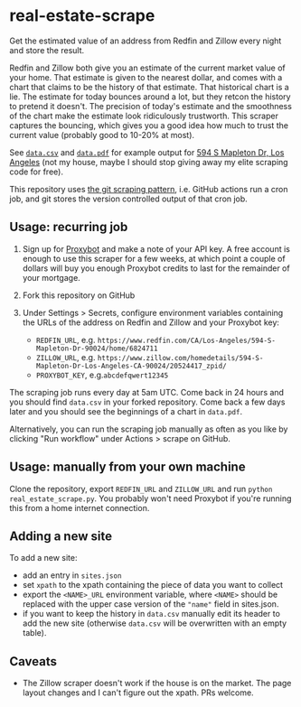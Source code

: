 # real-estate-scrape

Get the estimated value of an address from Redfin and Zillow every night and
store the result.

Redfin and Zillow both give you an estimate of the current market value of your
home. That estimate is given to the nearest dollar, and comes with a chart that
claims to be the history of that estimate. That historical chart is a lie. The
estimate for today bounces around a lot, but they retcon the history to pretend
it doesn't. The precision of today's estimate and the smoothness of the chart
make the estimate look ridiculously trustworth. This scraper captures the
bouncing, which gives you a good idea how much to trust the current value
(probably good to 10-20% at most).

See [`data.csv`](data.csv) and [`data.pdf`](data.pdf) for example output for
[594 S Mapleton Dr, Los
Angeles](https://www.redfin.com/CA/Los-Angeles/594-S-Mapleton-Dr-90024/home/6824711)
(not my house, maybe I should stop giving away my elite scraping code for free).

This repository uses [the git scraping
pattern](https://simonwillison.net/2020/Oct/9/git-scraping/), i.e. GitHub
actions run a cron job, and git stores the version controlled output of that
cron job.

## Usage: recurring job

1. Sign up for [Proxybot](https://proxybot.io/) and make a note of your API key.
   A free account is enough to use this scraper for a few weeks, at which point
   a couple of dollars will buy you enough Proxybot credits to last for the
   remainder of your mortgage.

2. Fork this repository on GitHub

3. Under Settings > Secrets, configure environment variables containing the URLs
   of the address on Redfin and Zillow and your Proxybot key:
    - `REDFIN_URL`, e.g.
      `https://www.redfin.com/CA/Los-Angeles/594-S-Mapleton-Dr-90024/home/6824711`
    - `ZILLOW_URL`, e.g.
      `https://www.zillow.com/homedetails/594-S-Mapleton-Dr-Los-Angeles-CA-90024/20524417_zpid/`
    - `PROXYBOT_KEY`, e.g.`abcdefqwert12345`

The scraping job runs every day at 5am UTC. Come back in 24 hours and you should
find `data.csv` in your forked repository. Come back a few days later and you
should see the beginnings of a chart in `data.pdf`.

Alternatively, you can run the scraping job manually as often as you like by
clicking "Run workflow" under Actions > scrape on GitHub.

## Usage: manually from your own machine

Clone the repository, export `REDFIN_URL` and `ZILLOW_URL` and run `python
real_estate_scrape.py`. You probably won't need Proxybot if you're running this
from a home internet connection.

## Adding a new site

To add a new site:

 - add an entry in `sites.json`
 - set `xpath` to the xpath containing the piece of data you want to collect
 - export the `<NAME>_URL` environment variable, where `<NAME>` should be
   replaced with the upper case version of the `"name"` field in sites.json.
 - if you want to keep the history in `data.csv` manually edit its header to add
   the new site (otherwise `data.csv` will be overwritten with an empty table).

## Caveats

 - The Zillow scraper doesn't work if the house is on the market. The page
   layout changes and I can't figure out the xpath. PRs welcome.
